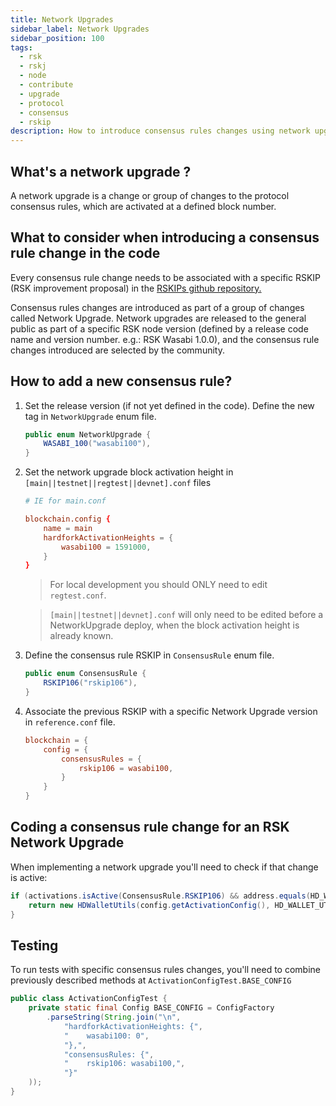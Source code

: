 ```yaml
---
title: Network Upgrades
sidebar_label: Network Upgrades
sidebar_position: 100
tags:
  - rsk
  - rskj
  - node
  - contribute
  - upgrade
  - protocol
  - consensus
  - rskip
description: How to introduce consensus rules changes using network upgrades on an RSK node. What to consider. Adding a new rule. Running tests with new rules.
---
```


## What's a network upgrade ?

A network upgrade is a change or group of changes to the protocol consensus rules, which are activated at a defined block number.

## What to consider when introducing a consensus rule change in the code

Every consensus rule change needs to be associated with a specific RSKIP (RSK improvement proposal) in the [RSKIPs github repository.](https://github.com/rsksmart/RSKIPs)

Consensus rules changes are introduced as part of a group of changes called Network Upgrade. Network upgrades are released to the general public as part of a specific RSK node version (defined by a release code name and version number. e.g.: RSK Wasabi 1.0.0), and the consensus rule changes introduced are selected by the community.

## How to add a new consensus rule?

1. Set the release version (if not yet defined in the code). Define the new tag in `NetworkUpgrade` enum file.
    ```java
    public enum NetworkUpgrade {
        WASABI_100("wasabi100"),
    }
    ```

2. Set the network upgrade block activation height in `[main||testnet||regtest||devnet].conf` files

    ```conf
    # IE for main.conf

    blockchain.config {
        name = main
        hardforkActivationHeights = {
            wasabi100 = 1591000,
        }
    }
    ```

    > For local development you should ONLY need to edit `regtest.conf`.

    > `[main||testnet||devnet].conf` will only need to be edited before a NetworkUpgrade deploy, when the block activation height is already known.

3. Define the consensus rule RSKIP in `ConsensusRule` enum file.
    ```java
    public enum ConsensusRule {
        RSKIP106("rskip106"),
    }
    ```

4. Associate the previous RSKIP with a specific Network Upgrade version in `reference.conf` file.
    ```conf
    blockchain = {
        config = {
            consensusRules = {
                rskip106 = wasabi100,
            }
        }
    }
    ```

## Coding a consensus rule change for an RSK Network Upgrade

When implementing a network upgrade you'll need to check if that change is active:

```java
if (activations.isActive(ConsensusRule.RSKIP106) && address.equals(HD_WALLET_UTILS_ADDR_DW)) {
    return new HDWalletUtils(config.getActivationConfig(), HD_WALLET_UTILS_ADDR);
}
```

## Testing

To run tests with specific consensus rules changes, you'll need to combine previously described methods at `ActivationConfigTest.BASE_CONFIG`

```java
public class ActivationConfigTest {
    private static final Config BASE_CONFIG = ConfigFactory
        .parseString(String.join("\n",
            "hardforkActivationHeights: {",
            "    wasabi100: 0",
            "},",
            "consensusRules: {",
            "    rskip106: wasabi100,",
            "}"
    ));
}
```
